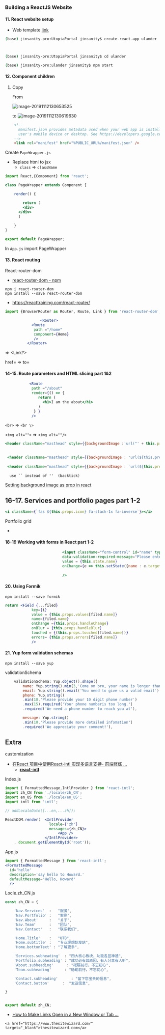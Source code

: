 

###   Building a ReactJS Website

#### 11. React website setup

* Web template [link](https://startbootstrap.com/themes/agency/)

```bash
(base) jinsanity-pro:UtopiaPortal jinsanity$ create-react-app ulander



(base) jinsanity-pro:UtopiaPortal jinsanity$ cd ulander

(base) jinsanity-pro:ulander jinsanity$ npm start
```

#### 12. Component children

1. Copy 

   From 

   ![image-20191112130653525](https://tva1.sinaimg.cn/large/006y8mN6gy1g8vum237pbj30j80aitav.jpg)

   to  ![image-20191112130619630](https://tva1.sinaimg.cn/large/006y8mN6gy1g8vull1fh7j30jk0ae0up.jpg)



```html
    <!--
      manifest.json provides metadata used when your web app is installed on a
      user's mobile device or desktop. See https://developers.google.com/web/fundamentals/web-app-manifest/
    -->
    <link rel="manifest" href="%PUBLIC_URL%/manifest.json" />
```





Create `PapeWrapper.js`

* Replace html to jsx 
  * `class`  => `className` 

```jsx
import React,{Component} from 'react';

class PageWrapper extends Component {

    render() {

        return (       
        <div>
      </div>
      )
 
    }
}

export default PageWrapper;
```



In `App.js` import  PageWrapper 





#### 13. React routing

React-router-dom

* [react-router-dom - npm](https://www.npmjs.com/package/react-router-dom) 

```
npm i react-router-dom
npm install --save react-router-dom
```

* https://reacttraining.com/react-router/



```jsx
import {BrowserRouter as Router, Route, Link } from 'react-router-dom';       

				<Router>
            <Route
             path ="/home"
             component={Home}
             />
          </Router>
```

<a> =>  <Link?>

href= => to=



#### 14-15. Route parameters and HTML slicing part 1&2

 ```jsx
            <Route
             path ="/about"
             render={() => {
                return (
                  <h1>I am the about</h1>
                ) 
              } }
             />
 ```





`<br>` => `<br \>`

`<img alt="">` =>  `<img alt=""/>`



```jsx
<header className="masthead" style={{backgroundImage :'url("' + this.props.image + '")'}}>
  
  
 <header className="masthead" style={{backgroundImage : 'url(${this.props.image})'} }>
   
 <header className="masthead" style={{backgroundImage : `url(${this.props.image})` }}>
   
  use `` instead of ''  (backtick)
```

[Setting background image as prop in react](https://stackoverflow.com/questions/49740341/setting-background-image-as-prop-in-react) 





## 16-17. Services and portfolio pages part 1-2

```jsx
<i className={`fas ${this.props.icon} fa-stack-1x fa-inverse`}></i>
```



Portfolio grid

* 





#### 18-19 Working with forms in React part 1-2

```jsx
                          <input className="form-control" id="name" type="text" placeholder="Your Name *" required="required" 
                          data-validation-required-message="Please enter your name."
                          value = {this.state.name}
                          onChange={e => this.setState({name : e.target.value })}
                          
                          />
```



#### 20. Using Formik

``` 
npm install --save formik
```

``` jsx
return <Field {...filed} 
            key={i} 
            value = {this.props.values[filed.name]}
            name={filed.name}
            onChange ={this.props.handleChange}
            onBlur = {this.props.handleBlur}
            touched = {(this.props.touched[filed.name])}
            errors= {this.props.errors[filed.name]}
            />                               

```



#### 21. Yup form validation schemas

```
npm install --save yup
```

validationSchema

```jsx
    validationSchema: Yup.object().shape({
        name: Yup.string().min(3,'Come on bro, your name is longer than that').required('You must give us your name.'),
        email: Yup.string().email('You need to give us a valid email').required('We need you email'),
        phone: Yup.string()
        .min(10,'Please provide your 10 digit phone number')
        .max(15).required('Your phone numberis too long.')
        .required('We need a phone number to reach you at'),

        message: Yup.string()
        .min(10,'Please provide more detailed infomation')
        .required('We appreciate your comment!'),
```



## Extra 

customization

* [在React 项目中使用React-intl 实现多语言支持- 前端修炼 ...](https://segmentfault.com/a/1190000005824920) 
  * **[react-intl](https://github.com/formatjs/react-intl)**

Index.js

```jsx
import { FormattedMessage,IntlProvider } from 'react-intl';
import zh_CN from './locale/zh_CN';
import en_US from './locale/en_US';
import intl from 'intl';

// addLocaleDate([...en,...zh]);

ReactDOM.render(  <IntlProvider 
                    locale={'zh'} 
                    messages={zh_CN}> 
                        <App /> 
                  </IntlProvider>
    , document.getElementById('root'));

```

App.js

```jsx
import { FormattedMessage } from 'react-intl';
<FormattedMessage
  id='hello'
  description='say hello to Howard.'
  defaultMessage='Hello, Howard'
  />
```

Locle.zh_CN.js

```jsx
const zh_CN = {

    'Nav.Services'  :   "服务",
    'Nav.Portfolio' :   "案例",
    'Nav.About'     :   "关于",
    'Nav.Team'      :   "团队",
    'Nav.Contact'   :   "联系我们",

    'Home.Title'    :   "UTB",
    'Home.subtitle' :   "专业理想始发站",
    'Home.bottonText' : "了解更多",

    'Services.subheading'  : "四大核心板块，功能各显神通",
    'Portfolio.subheading' : "成功必有其原因，有人分享有人听",
    'About.subheading'      : "砥砺前行，不忘初心",
    'Team.subheading'      : "砥砺前行，不忘初心",

    'Contact.subheading'      : "留下您宝贵的信息",
    'Contact.button'      :  "发送信息",

}


export default zh_CN;    
```



* [How to Make Links Open in a New Window or Tab ...](https://www.thesitewizard.com/html-tutorial/open-links-in-new-window-or-tab.shtml) 

```
<a href="https://www.thesitewizard.com/" target="_blank">thesitewizard.com</a>
```

